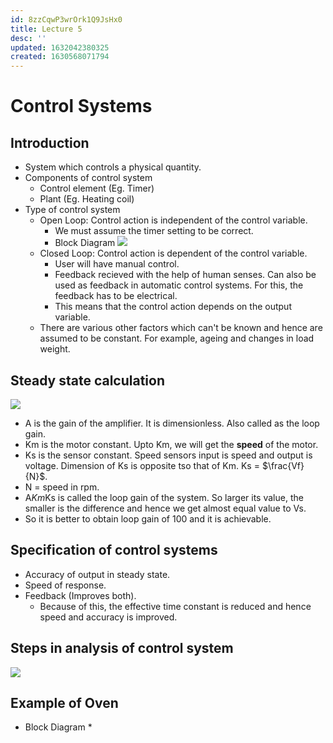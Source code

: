 ```yaml
---
id: 8zzCqwP3wrOrk1Q9JsHx0
title: Lecture 5
desc: ''
updated: 1632042380325
created: 1630568071794
---
```


# Control Systems

## Introduction
* System which controls a physical quantity.
* Components of control system
    * Control element (Eg. Timer)
    * Plant (Eg. Heating coil)
* Type of control system
    * Open Loop: Control action is independent of the control variable.
        * We must assume the timer setting to be correct.
        * Block Diagram
        ![](/assets/images/2021-09-02-13-09-13.png)
    * Closed Loop: Control action is dependent of the control variable.
        * User will have manual control.
        * Feedback recieved with the help of human senses. Can also be used as feedback in automatic control systems. For this, the feedback has to be electrical.
        * This means that the control action depends on the output variable.
    * There are various other factors which can't be known and hence are assumed to be constant. For example, ageing and changes in load weight. 

## Steady state calculation
![](/assets/images/2021-09-02-13-20-17.png)
* A is the gain of the amplifier. It is dimensionless. Also called as the loop gain.
* Km is the motor constant. Upto Km, we will get the **speed** of the motor.
* Ks is the sensor constant. Speed sensors input is speed and output is voltage. Dimension of Ks is opposite tso that of Km. Ks = $\frac{Vf}{N}$.
* N = speed in rpm.
* A*Km*Ks is called the loop gain of the system. So larger its value, the smaller is the difference and hence we get almost equal value to Vs.
* So it is better to obtain loop gain of 100 and it is achievable.

## Specification of control systems
* Accuracy of output in steady state.
* Speed of response.
* Feedback (Improves both).
    * Because of this, the effective time constant is reduced and hence speed and accuracy is improved.

## Steps in analysis of control system
![](/assets/images/2021-09-02-13-49-06.png)

## Example of Oven
* Block Diagram
    * 